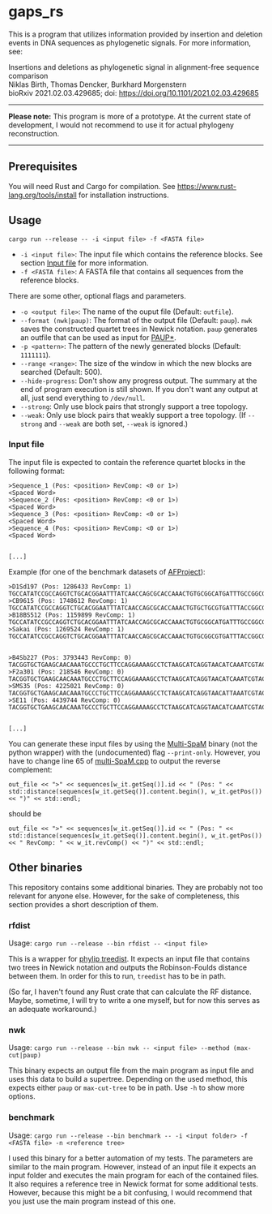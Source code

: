 # gaps_rs

This is a program that utilizes information provided by insertion and deletion events in DNA sequences as phylogenetic signals. For more information, see:

Insertions and deletions as phylogenetic signal in alignment-free sequence comparison  
Niklas Birth, Thomas Dencker, Burkhard Morgenstern  
bioRxiv 2021.02.03.429685; doi: https://doi.org/10.1101/2021.02.03.429685

---
**Please note:** This program is more of a prototype. At the current state of development, I would not recommend to use it for actual phylogeny reconstruction.

---
## Prerequisites

You will need Rust and Cargo for compilation. See https://www.rust-lang.org/tools/install for installation instructions.

## Usage

```
cargo run --release -- -i <input file> -f <FASTA file>
```

- `-i <input file>`: The input file which contains the reference blocks. See section [Input file](#Input-file) for more information.
- `-f <FASTA file>`: A FASTA file that contains all sequences from the reference blocks.

There are some other, optional flags and parameters.

- `-o <output file>`: The name of the ouput file (Default: `outfile`).
- `--format (nwk|paup)`: The format of the output file (Default: `paup`). `nwk` saves the constructed quartet trees in Newick notation. `paup` generates an outfile that can be used as input for [PAUP*](https://paup.phylosolutions.com). 
- `-p <pattern>`: The pattern of the newly generated blocks (Default: `1111111`).
- `--range <range>`: The size of the window in which the new blocks are searched (Default: 500).
- `--hide-progress`: Don't show any progress output. The summary at the end of program execution is still shown. If you don't want any output at all, just send everything to `/dev/null`.
- `--strong`: Only use block pairs that strongly support a tree topology.
- `--weak`: Only use block pairs that weakly support a tree topology. (If `--strong` and `--weak` are both set, `--weak` is ignored.)

### Input file

The input file is expected to contain the reference quartet blocks in the following format:

```
>Sequence_1 (Pos: <position> RevComp: <0 or 1>)
<Spaced Word>
>Sequence_2 (Pos: <position> RevComp: <0 or 1>)
<Spaced Word>
>Sequence_3 (Pos: <position> RevComp: <0 or 1>)
<Spaced Word>
>Sequence_4 (Pos: <position> RevComp: <0 or 1>)
<Spaced Word>


[...]
```

Example (for one of the benchmark datasets of [AFProject](http://afproject.org)):

```
>D1Sd197 (Pos: 1286433 RevComp: 1)
TGCCATATCCGCCAGGTCTGCACGGAATTTATCAACCAGCGCACCAAACTGTGCGGCATGATTTGCCGGCGTACCGCCAAAATCAAATTCCCCCTGCATCCACACCACGG
>CB9615 (Pos: 1748612 RevComp: 1)
TGCCATATCCGCCAGGTCTGCACGGAATTTATCAACCAGCGCACCAAACTGTGCTGCGTGATTTACCGGCGTACCGCCAAAATCAAATTCCCCCTGCATCCACACCACGG
>B18BS512 (Pos: 1159899 RevComp: 1)
TGCCATATCCGCCAGGTCTGCACGGAATTTATCAACCAGCGCACCAAACTGTGCGGCATGATTTGCCGGCGTACCGCCAAAATCAAATTCCCCCTGCATCCACACCACGG
>Sakai (Pos: 1269524 RevComp: 1)
TGCCATATCCGCCAGGTCTGCACGGAATTTATCAACCAGCGCACCAAACTGTGCGGCGTGATTTACCGGCGTACCGCCAAAATCAAATTCCCCCTGCATCCACACCACGG


>B4Sb227 (Pos: 3793443 RevComp: 0)
TACGGTGCTGAAGCAACAAATGCCCTGCTTCCAGGAAAAGCCTCTAAGCATCAGGTAACATCAAATCGTACCCCAAACCGACACAGGTGGTCAGGTAGAGAATACCAAGG
>F2a301 (Pos: 218546 RevComp: 0)
TACGGTGCTGAAGCAACAAATGCCCTGCTTCCAGGAAAAGCCTCTAAGCATCAGGTAACATCAAATCGTACCCCAAACCGACACAGGTGGTCAGGTAGAGAATACCAAGG
>SMS35 (Pos: 4225021 RevComp: 0)
TACGGTGCTGAAGCAACAAATGCCCTGCTTCCAGGAAAAGCCTCTAAGCATCAGGTAACATTAAATCGTACCCCAAACCGACACAGGTGGTCAGGTAGAGAATACCAAGG
>SE11 (Pos: 4439744 RevComp: 0)
TACGGTGCTGAAGCAACAAATGCCCTGCTTCCAGGAAAAGCCTCTAAGCATCAGGTAACATCAAATCGTACCCCAAACCGACACAGGTGGTCAGGTAGAGAATACCAAGG


[...]
```

You can generate these input files by using the [Multi-SpaM](https://github.com/tdencker/Multi-SpaM) binary (not the python wrapper) with the (undocumented) flag `--print-only`. However, you have to change line 65 of [multi-SpaM.cpp](https://github.com/tdencker/multi-SpaM/blob/3230d3f586bc617f71a289813cf28624a0222046/src/multi-SpaM.cpp#L65) to output the reverse complement:

```
out_file << ">" << sequences[w_it.getSeq()].id << " (Pos: " << std::distance(sequences[w_it.getSeq()].content.begin(), w_it.getPos()) << ")" << std::endl;
```

should be

```
out_file << ">" << sequences[w_it.getSeq()].id << " (Pos: " << std::distance(sequences[w_it.getSeq()].content.begin(), w_it.getPos()) << " RevComp: " << w_it.revComp() << ")" << std::endl;
```

## Other binaries

This repository contains some additional binaries. They are probably not too relevant for anyone else. However, for the sake of completeness, this section provides a short description of them.

### rfdist

Usage: `cargo run --release --bin rfdist -- <input file>`

This is a wrapper for [phylip treedist](https://evolution.genetics.washington.edu/phylip/doc/treedist.html). It expects an input file that contains two trees in Newick notation and outputs the Robinson-Foulds distance between them. In order for this to run, `treedist` has to be in path.

(So far, I haven't found any Rust crate that can calculate the RF distance. Maybe, sometime, I will try to write a one myself, but for now this serves as an adequate workaround.)

### nwk

Usage: `cargo run --release --bin nwk -- <input file> --method (max-cut|paup)`

This binary expects an output file from the main program as input file and uses this data to build a supertree. Depending on the used method, this expects either `paup` or `max-cut-tree` to be in path. Use `-h` to show more options.

### benchmark

Usage: `cargo run --release --bin benchmark -- -i <input folder> -f <FASTA file> -n <reference tree>`

I used this binary for a better automation of my tests. The parameters are similar to the main program. However, instead of an input file it expects an input folder and executes the main program for each of the contained files. It also requires a reference tree in Newick format for some additional tests. However, because this might be a bit confusing, I would recommend that you just use the main program instead of this one. 
